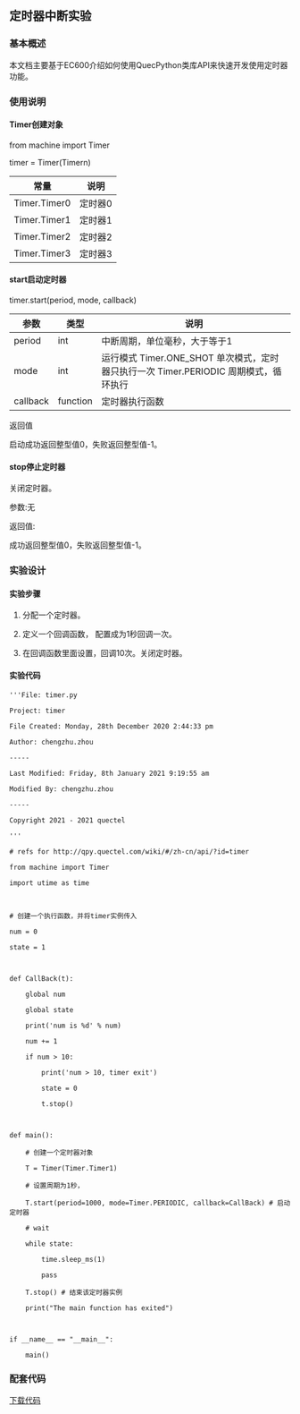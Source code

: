 ## 定时器中断实验 

### 基本概述

本文档主要基于EC600介绍如何使用QuecPython类库API来快速开发使用定时器功能。

### 使用说明

#### Timer创建对象

from machine import Timer

timer = Timer(Timern)

| 常量         | 说明    |
| ------------ | ------- |
| Timer.Timer0 | 定时器0 |
| Timer.Timer1 | 定时器1 |
| Timer.Timer2 | 定时器2 |
| Timer.Timer3 | 定时器3 |

#### start启动定时器

timer.start(period, mode, callback)

| 参数     | 类型     | 说明                                                         |
| -------- | -------- | ------------------------------------------------------------ |
| period   | int      | 中断周期，单位毫秒，大于等于1                                |
| mode     | int      | 运行模式 Timer.ONE_SHOT 单次模式，定时器只执行一次 Timer.PERIODIC 周期模式，循环执行 |
| callback | function | 定时器执行函数                                               |

返回值

启动成功返回整型值0，失败返回整型值-1。

#### stop停止定时器

关闭定时器。

参数:无

返回值:

成功返回整型值0，失败返回整型值-1。

### 实验设计

#### 实验步骤

1. 分配一个定时器。

2. 定义一个回调函数， 配置成为1秒回调一次。

3. 在回调函数里面设置，回调10次。关闭定时器。

#### 实验代码

```
'''File: timer.py

Project: timer

File Created: Monday, 28th December 2020 2:44:33 pm

Author: chengzhu.zhou

-----

Last Modified: Friday, 8th January 2021 9:19:55 am

Modified By: chengzhu.zhou

-----

Copyright 2021 - 2021 quectel

'''

# refs for http://qpy.quectel.com/wiki/#/zh-cn/api/?id=timer

from machine import Timer

import utime as time



# 创建一个执行函数，并将timer实例传入

num = 0

state = 1



def CallBack(t):

	global num

	global state

	print('num is %d' % num)

	num += 1

	if num > 10:

		print('num > 10, timer exit')

		state = 0

		t.stop()



def main():

	# 创建一个定时器对象

	T = Timer(Timer.Timer1)

	# 设置周期为1秒，

	T.start(period=1000, mode=Timer.PERIODIC, callback=CallBack) # 启动定时器

	# wait

	while state:

		time.sleep_ms(1)

		pass

	T.stop() # 结束该定时器实例

	print("The main function has exited")



if __name__ == "__main__":

	main()
```

### 配套代码

[下载代码](code/timer.py)
